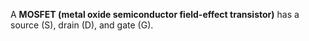A **MOSFET (metal oxide semiconductor field-effect transistor)** has a source (S), drain (D), and gate (G).